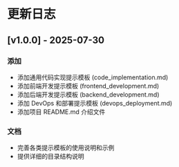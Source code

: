 # 更新日志

## [v1.0.0] - 2025-07-30

### 添加

- 添加通用代码实现提示模板 (code_implementation.md)
- 添加前端开发提示模板 (frontend_development.md)
- 添加后端开发提示模板 (backend_development.md)
- 添加 DevOps 和部署提示模板 (devops_deployment.md)
- 添加项目 README.md 介绍文件

### 文档

- 完善各类提示模板的使用说明和示例
- 提供详细的目录结构说明